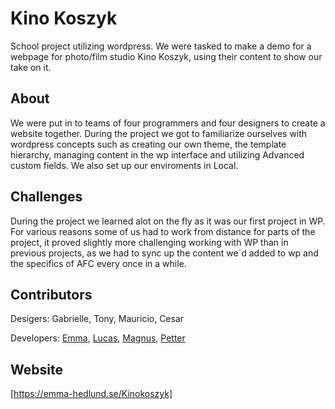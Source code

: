 # Kino Koszyk

School project utilizing wordpress. We were tasked to make a demo for a webpage for photo/film studio Kino Koszyk, using their content to show our take on it. 

## About
We were put in to teams of four programmers and four designers to create a website together. During the project we got to familiarize ourselves with wordpress concepts such as creating our own theme, the template hierarchy, managing content in the wp interface and utilizing Advanced custom fields. We also set up our enviroments in Local. 

## Challenges
During the project we learned alot on the fly as it was our first project in WP. For various reasons some of us had to work from distance for parts of the project, it proved slightly more challenging working with WP than in previous projects, as we had to sync up the content we´d added to wp and the specifics of AFC every once in a while. 

## Contributors
Desigers: Gabrielle, Tony, Mauricio, Cesar

Developers: [Emma](https://github.com/hedlundemma), [Lucas](https://github.com/jaken92/Cellmon95), [Magnus](https://github.com/MagnusVV), [Petter](https://github.com/jaken92)

## Website
[https://emma-hedlund.se/Kinokoszyk]
